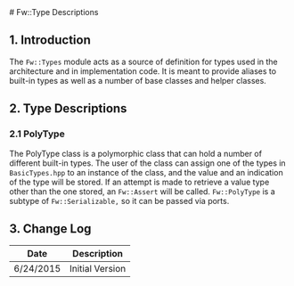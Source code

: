 <title>Fw::Types SDD</title>
# Fw::Type Descriptions

## 1. Introduction

The `Fw::Types` module acts as a source of definition for types used in the architecture and in implementation code. 
It is meant to provide aliases to built-in types as well as a number of base classes and helper classes.

## 2. Type Descriptions

### 2.1 PolyType

The PolyType class is a polymorphic class that can hold a number of different built-in types. 
The user of the class can assign one of the types in `BasicTypes.hpp` to an instance of the class, and the value and an indication of the type will be stored.
If an attempt is made to retrieve a value type other than the one stored, an `Fw::Assert` will be called.
`Fw::PolyType` is a subtype of `Fw::Serializable,` so it can be passed via ports.

## 3. Change Log

Date | Description
---- | -----------
6/24/2015 |  Initial Version



